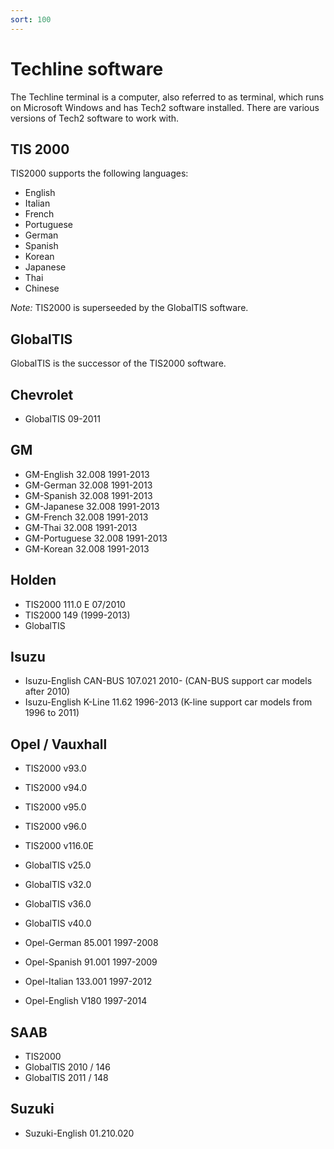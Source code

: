 ```yaml
---
sort: 100
---
```


# Techline software

The Techline terminal is a computer, also referred to as terminal, which runs on Microsoft Windows and has Tech2 software installed. There are various versions of Tech2 software to work with.

## TIS 2000

TIS2000 supports the following languages:

- English
- Italian
- French
- Portuguese
- German
- Spanish
- Korean
- Japanese
- Thai
- Chinese

_Note:_ TIS2000 is superseeded by the GlobalTIS software.

## GlobalTIS

GlobalTIS is the successor of the TIS2000 software.

## Chevrolet

- GlobalTIS 09-2011

## GM

- GM-English 32.008 1991-2013
- GM-German 32.008 1991-2013
- GM-Spanish 32.008 1991-2013
- GM-Japanese 32.008 1991-2013
- GM-French 32.008 1991-2013
- GM-Thai 32.008 1991-2013
- GM-Portuguese 32.008 1991-2013
- GM-Korean 32.008 1991-2013

## Holden

- TIS2000 111.0 E 07/2010
- TIS2000 149 (1999-2013)
- GlobalTIS

## Isuzu

- Isuzu-English CAN-BUS 107.021 2010- (CAN-BUS support car models after 2010)
- Isuzu-English K-Line 11.62 1996-2013 (K-line support car models from 1996 to 2011)

## Opel / Vauxhall

- TIS2000 v93.0
- TIS2000 v94.0
- TIS2000 v95.0
- TIS2000 v96.0
- TIS2000 v116.0E
- GlobalTIS v25.0
- GlobalTIS v32.0
- GlobalTIS v36.0
- GlobalTIS v40.0

- Opel-German 85.001 1997-2008
- Opel-Spanish 91.001 1997-2009
- Opel-Italian 133.001 1997-2012
- Opel-English V180 1997-2014

## SAAB

- TIS2000
- GlobalTIS 2010 / 146
- GlobalTIS 2011 / 148

## Suzuki

- Suzuki-English 01.210.020
